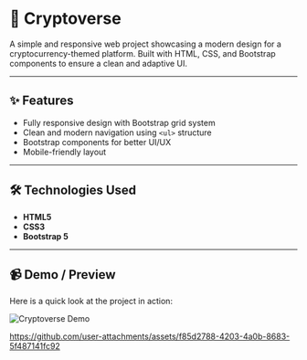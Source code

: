 # 🌌 Cryptoverse

A simple and responsive web project showcasing a modern design for a cryptocurrency-themed platform. Built with HTML, CSS, and Bootstrap components to ensure a clean and adaptive UI.

---

## ✨ Features
- Fully responsive design with Bootstrap grid system  
- Clean and modern navigation using `<ul>` structure  
- Bootstrap components for better UI/UX  
- Mobile-friendly layout  

---

## 🛠️ Technologies Used
- **HTML5**  
- **CSS3**  
- **Bootstrap 5**  

---

## 📹 Demo / Preview
Here is a quick look at the project in action:  

![Cryptoverse Demo](assets/demo.gif)


https://github.com/user-attachments/assets/f85d2788-4203-4a0b-8683-5f487141fc92

